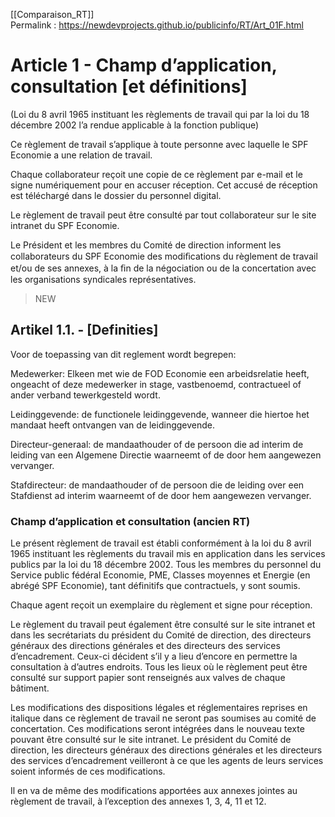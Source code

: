 [[Comparaison_RT]]  
Permalink : https://newdevprojects.github.io/publicinfo/RT/Art_01F.html

# Article 1 - Champ d’application,  consultation [et définitions]

(Loi du 8 avril 1965 instituant les règlements de travail qui par la loi du 18 décembre 2002 l’a rendue applicable à la fonction publique)

Ce règlement de travail s’applique à toute personne avec laquelle le SPF Economie a une relation de travail.  

Chaque collaborateur reçoit une copie de ce règlement par e-mail et le signe numériquement pour en accuser réception. Cet accusé de réception est téléchargé dans le dossier  du personnel digital.

Le règlement de travail peut être consulté par tout collaborateur sur le site intranet du SPF Economie.

Le Président et les membres du Comité de direction informent les collaborateurs du SPF Economie des modiﬁcations du règlement de travail et/ou de ses annexes, à la ﬁn de la négociation ou de la concertation avec les organisations syndicales représentatives.

> NEW

## Artikel 1.1. - [Definities] 

Voor de toepassing van dit reglement wordt begrepen: 

Medewerker: Elkeen met wie de FOD Economie een arbeidsrelatie heeft, ongeacht of deze medewerker in stage, vastbenoemd, contractueel of ander verband tewerkgesteld wordt. 

Leidinggevende: de functionele leidinggevende, wanneer die hiertoe het mandaat heeft ontvangen van de leidinggevende. 

Directeur-generaal: de mandaathouder of de persoon die ad interim de leiding van een Algemene Directie waarneemt of de door hem aangewezen vervanger. 

Stafdirecteur: de mandaathouder of de persoon die de leiding over een Stafdienst ad interim waarneemt of de door hem aangewezen vervanger. 

### Champ d’application et consultation  (ancien RT)

Le présent règlement de travail est établi conformément à la loi du 8 avril 1965 instituant les règlements du travail mis en application dans les services publics par la loi du 18 décembre 2002. Tous les membres du personnel du Service public fédéral Economie, PME, Classes moyennes et Energie (en abrégé SPF Economie), tant définitifs que contractuels, y sont soumis. 

Chaque agent reçoit un exemplaire du règlement et signe pour réception. 

Le règlement du travail peut également être consulté sur le site intranet et dans les secrétariats du président du Comité de direction, des directeurs généraux des directions générales et des directeurs des services d’encadrement. Ceux-ci décident s’il y a lieu d’encore en permettre la consultation à d’autres endroits. Tous les lieux où le règlement peut être consulté sur support papier sont renseignés aux valves de chaque bâtiment. 

Les modifications des dispositions légales et réglementaires reprises en italique dans ce règlement de travail ne seront pas soumises au comité de concertation. Ces modifications seront intégrées dans le nouveau texte pouvant être consulté sur le site intranet. Le président du Comité de direction, les directeurs généraux des directions générales et les directeurs des services d’encadrement veilleront à ce que les agents de leurs services soient informés de ces modifications. 

Il en va de même des modifications apportées aux annexes jointes au règlement de travail, à l’exception des annexes 1, 3, 4, 11 et 12.

